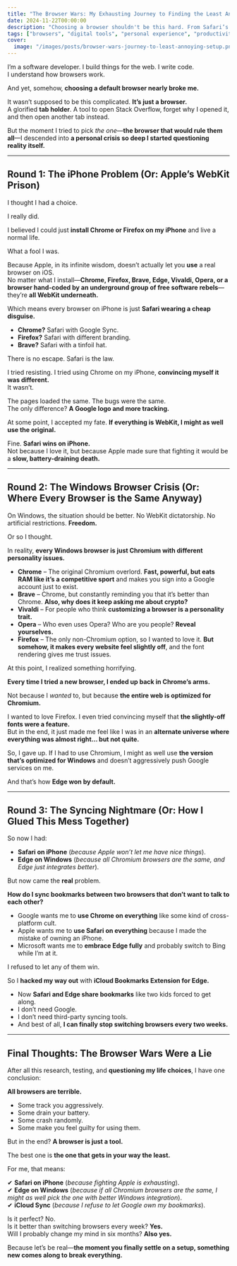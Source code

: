```yaml
---
title: "The Browser Wars: My Exhausting Journey to Finding the Least Annoying Setup"
date: 2024-11-22T00:00:00
description: "Choosing a browser shouldn't be this hard. From Safari’s WebKit prison to Windows’ Chromium clones, here’s my exhausting browser journey."
tags: ["browsers", "digital tools", "personal experience", "productivity", "tech", "web development"]
cover:
  image: "/images/posts/browser-wars-journey-to-least-annoying-setup.png"
---
```

I’m a software developer. I build things for the web. I write code.  
I understand how browsers work.  

And yet, somehow, **choosing a default browser nearly broke me.**  

It wasn’t supposed to be this complicated. **It’s just a browser.**  
A glorified **tab holder**. A tool to open Stack Overflow, forget why I opened it, and then open another tab instead.  

But the moment I tried to pick *the one*—**the browser that would rule them all**—I descended into **a personal crisis so deep I started questioning reality itself.**  

---

## **Round 1: The iPhone Problem (Or: Apple’s WebKit Prison)**  

I thought I had a choice.  

I really did.  

I believed I could just **install Chrome or Firefox on my iPhone** and live a normal life.  

What a fool I was.  

Because Apple, in its infinite wisdom, doesn’t actually let you **use** a real browser on iOS.  
No matter what I install—**Chrome, Firefox, Brave, Edge, Vivaldi, Opera, or a browser hand-coded by an underground group of free software rebels**—they’re **all WebKit underneath.**  

Which means every browser on iPhone is just **Safari wearing a cheap disguise.**  

- **Chrome?** Safari with Google Sync.  
- **Firefox?** Safari with different branding.  
- **Brave?** Safari with a tinfoil hat.  

There is no escape. Safari is the law.  

I tried resisting. I tried using Chrome on my iPhone, **convincing myself it was different.**  
It wasn’t.  

The pages loaded the same. The bugs were the same.  
The only difference? **A Google logo and more tracking.**  

At some point, I accepted my fate. **If everything is WebKit, I might as well use the original.**  

Fine. **Safari wins on iPhone.**  
Not because I love it, but because Apple made sure that fighting it would be a **slow, battery-draining death.**  

---

## **Round 2: The Windows Browser Crisis (Or: Where Every Browser is the Same Anyway)**  

On Windows, the situation should be better. No WebKit dictatorship. No artificial restrictions. **Freedom.**  

Or so I thought.  

In reality, **every Windows browser is just Chromium with different personality issues.**  

- **Chrome** – The original Chromium overlord. **Fast, powerful, but eats RAM like it’s a competitive sport** and makes you sign into a Google account just to exist.  
- **Brave** – Chrome, but constantly reminding you that it’s better than Chrome. **Also, why does it keep asking me about crypto?**  
- **Vivaldi** – For people who think **customizing a browser is a personality trait.**  
- **Opera** – Who even uses Opera? Who are you people? **Reveal yourselves.**  
- **Firefox** – The only non-Chromium option, so I wanted to love it. **But somehow, it makes every website feel slightly off**, and the font rendering gives me trust issues.  

At this point, I realized something horrifying.  

**Every time I tried a new browser, I ended up back in Chrome’s arms.**  

Not because I *wanted* to, but because **the entire web is optimized for Chromium.**  

I wanted to love Firefox. I even tried convincing myself that **the slightly-off fonts were a feature.**  
But in the end, it just made me feel like I was in an **alternate universe where everything was almost right… but not quite.**  

So, I gave up. If I had to use Chromium, I might as well use **the version that’s optimized for Windows** and doesn’t aggressively push Google services on me.  

And that’s how **Edge won by default.**  

---

## **Round 3: The Syncing Nightmare (Or: How I Glued This Mess Together)**  

So now I had:  

- **Safari on iPhone** (*because Apple won’t let me have nice things*).  
- **Edge on Windows** (*because all Chromium browsers are the same, and Edge just integrates better*).  

But now came the **real** problem.  

**How do I sync bookmarks between two browsers that don’t want to talk to each other?**  

- Google wants me to **use Chrome on everything** like some kind of cross-platform cult.  
- Apple wants me to **use Safari on everything** because I made the mistake of owning an iPhone.  
- Microsoft wants me to **embrace Edge fully** and probably switch to Bing while I’m at it.  

I refused to let any of them win.  

So I **hacked my way out** with **iCloud Bookmarks Extension for Edge.**  

- Now **Safari and Edge share bookmarks** like two kids forced to get along.  
- I don’t need Google.  
- I don’t need third-party syncing tools.  
- And best of all, **I can finally stop switching browsers every two weeks.**  

---

## **Final Thoughts: The Browser Wars Were a Lie**  

After all this research, testing, and **questioning my life choices**, I have one conclusion:  

**All browsers are terrible.**  

- Some track you aggressively.  
- Some drain your battery.  
- Some crash randomly.  
- Some make you feel guilty for using them.  

But in the end? **A browser is just a tool.**  

The best one is **the one that gets in your way the least.**  

For me, that means:  

✔ **Safari on iPhone** (*because fighting Apple is exhausting*).  
✔ **Edge on Windows** (*because if all Chromium browsers are the same, I might as well pick the one with better Windows integration*).  
✔ **iCloud Sync** (*because I refuse to let Google own my bookmarks*).  

Is it perfect? No.  
Is it better than switching browsers every week? **Yes.**  
Will I probably change my mind in six months? **Also yes.**  

Because let’s be real—**the moment you finally settle on a setup, something new comes along to break everything.**  